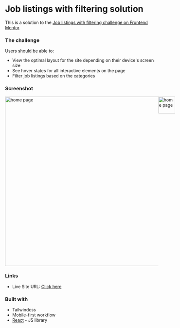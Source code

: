 # Job listings with filtering solution

This is a solution to the [Job listings with filtering challenge on Frontend Mentor](https://www.frontendmentor.io/challenges/job-listings-with-filtering-ivstIPCt).

### The challenge

Users should be able to:

- View the optimal layout for the site depending on their device's screen size
- See hover states for all interactive elements on the page
- Filter job listings based on the categories

### Screenshot

<div style="display: flex;">
<img width="556" alt="home page" src="https://github.com/HananeEL-2023/jobListing/assets/57252797/d71cd484-6172-4eb7-b943-e7f5a9cbbe04">
<img width="55" alt="home page" src="https://github.com/HananeEL-2023/jobListing/assets/57252797/a79fd32f-8da5-49eb-8575-c98a67e25525">
</div>

### Links

- Live Site URL: [Click here](https://job-listing-rosy.vercel.app/)

### Built with

- Tailwindcss
- Mobile-first workflow
- [React](https://reactjs.org/) - JS library
